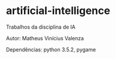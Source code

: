 # artificial-intelligence
Trabalhos da disciplina de IA

Autor: Matheus Vinícius Valenza

Dependências: python 3.5.2, pygame 
